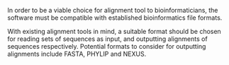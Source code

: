 
In order to be a viable choice for alignment tool to bioinformaticians, the software must be compatible with established bioinformatics file formats. 

With existing alignment tools in mind, a suitable format should be chosen for reading sets of sequences as input, and outputting alignments of sequences respectively. Potential formats to consider for outputting alignments include FASTA, PHYLIP and NEXUS.